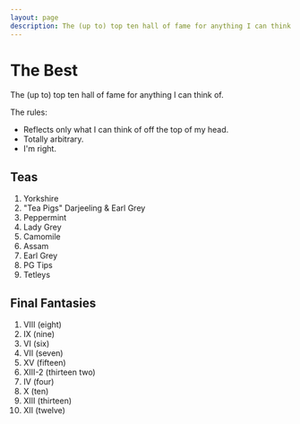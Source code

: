 ```yaml
---
layout: page
description: The (up to) top ten hall of fame for anything I can think of.
---
```


# The Best

The (up to) top ten hall of fame for anything I can think of.

The rules:

* Reflects only what I can think of off the top of my head.
* Totally arbitrary.
* I'm right.

## Teas

1. Yorkshire
1. "Tea Pigs" Darjeeling & Earl Grey
1. Peppermint
1. Lady Grey
1. Camomile
1. Assam
1. Earl Grey
1. PG Tips
1. Tetleys

## Final Fantasies

1. VIII (eight)
1. IX (nine)
1. VI (six)
1. VII (seven)
1. XV (fifteen)
1. XIII-2 (thirteen two)
1. IV (four)
1. X (ten)
1. XIII (thirteen)
1. XII (twelve)
